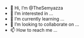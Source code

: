- 👋 Hi, I’m @TheSemyazza
- 👀 I’m interested in ...
- 🌱 I’m currently learning ...
- 💞️ I’m looking to collaborate on ...
- 📫 How to reach me ...

<!---
TheSemyazza/TheSemyazza is a ✨ special ✨ repository because its `README.md` (this file) appears on your GitHub profile.
You can click the Preview link to take a look at your changes.
--->
